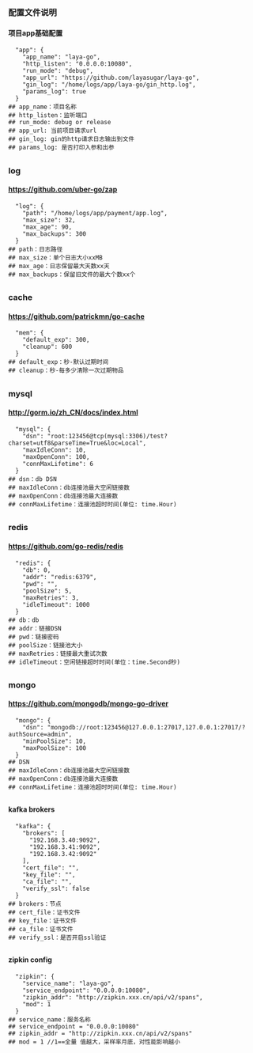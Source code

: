 ### 配置文件说明

#### 项目app基础配置

```
  "app": {
    "app_name": "laya-go",
    "http_listen": "0.0.0.0:10080",
    "run_mode": "debug",
    "app_url": "https://github.com/layasugar/laya-go",
    "gin_log": "/home/logs/app/laya-go/gin_http.log",
    "params_log": true
  }
## app_name：项目名称
## http_listen：监听端口
## run_mode: debug or release
## app_url: 当前项目请求url
## gin_log: gin的http请求日志输出到文件
## params_log: 是否打印入参和出参
```

##

### log

#### https://github.com/uber-go/zap

```
  "log": {
    "path": "/home/logs/app/payment/app.log",
    "max_size": 32,
    "max_age": 90,
    "max_backups": 300
  }
## path：日志路径
## max_size：单个日志大小xxMB
## max_age：日志保留最大天数xx天
## max_backups：保留旧文件的最大个数xx个
```

##

### cache

#### https://github.com/patrickmn/go-cache

```
  "mem": {
    "default_exp": 300,
    "cleanup": 600
  }
## default_exp：秒-默认过期时间
## cleanup：秒-每多少清除一次过期物品
```

##

### mysql

#### http://gorm.io/zh_CN/docs/index.html

```
  "mysql": {
    "dsn": "root:123456@tcp(mysql:3306)/test?charset=utf8&parseTime=True&loc=Local",
    "maxIdleConn": 10,
    "maxOpenConn": 100,
    "connMaxLifetime": 6
  }
## dsn：db DSN
## maxIdleConn：db连接池最大空闲链接数
## maxOpenConn：db连接池最大连接数
## connMaxLifetime：连接池超时时间(单位: time.Hour)
```

##

### redis

#### https://github.com/go-redis/redis

```
  "redis": {
    "db": 0,
    "addr": "redis:6379",
    "pwd": "",
    "poolSize": 5,
    "maxRetries": 3,
    "idleTimeout": 1000
  }
## db：db
## addr：链接DSN
## pwd：链接密码
## poolSize：链接池大小
## maxRetries：链接最大重试次数
## idleTimeout：空闲链接超时时间(单位：time.Second秒)
```

##       

### mongo

#### https://github.com/mongodb/mongo-go-driver

```
  "mongo": {
    "dsn": "mongodb://root:123456@127.0.0.1:27017,127.0.0.1:27017/?authSource=admin",
    "minPoolSize": 10,
    "maxPoolSize": 100
  }
## DSN
## maxIdleConn：db连接池最大空闲链接数
## maxOpenConn：db连接池最大连接数
## connMaxLifetime：连接池超时时间(单位: time.Hour)
```

##

#### kafka brokers

```
  "kafka": {
    "brokers": [
      "192.168.3.40:9092",
      "192.168.3.41:9092",
      "192.168.3.42:9092"
    ],
    "cert_file": "",
    "key_file": "",
    "ca_file": "",
    "verify_ssl": false
  }
## brokers：节点
## cert_file：证书文件
## key_file：证书文件
## ca_file：证书文件
## verify_ssl：是否开启ssl验证
```

##

#### zipkin config

```
  "zipkin": {
    "service_name": "laya-go",
    "service_endpoint": "0.0.0.0:10080",
    "zipkin_addr": "http://zipkin.xxx.cn/api/v2/spans",
    "mod": 1
  }
## service_name：服务名称
## service_endpoint = "0.0.0.0:10080"
## zipkin_addr = "http://zipkin.xxx.cn/api/v2/spans"
## mod = 1 //1==全量 值越大，采样率月底，对性能影响越小
```
